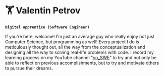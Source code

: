 # 🏋️ Valentin Petrov

**`Digital Apprentice (Software Engineer)`**

If you're here, welcome! I'm just an average guy who really enjoy not just
Computer Science, but programming as well! Every project I do is meticulously thought 
out, all the way from the conceptualization and designing all the way to solving real-life 
problems with code. I record my learning process on my YouTube channel "[vp_SWE](https://www.youtube.com/@vp_SWE)" to try and not only be
able to reflect on previous accomplishments, but to try and motivate others to pursue their dreams.
